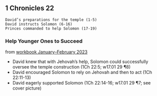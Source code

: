 ## 1 Chronicles 22

```
David’s preparations for the temple (1-5)
David instructs Solomon (6-16)
Princes commanded to help Solomon (17-19)
```

### Help Younger Ones to Succeed

from [workbook January–February 2023](https://www.jw.org/en/library/jw-meeting-workbook/january-february-2023-mwb/Life-and-Ministry-Meeting-Schedule-for-February-27-March-5-2023/Help-Younger-Ones-to-Succeed/)

- David knew that with Jehovah’s help, Solomon could successfully oversee the temple construction (1Ch 22:5; w17.01 29 ¶8)
- David encouraged Solomon to rely on Jehovah and then to act (1Ch 22:11-13)
- David eagerly supported Solomon (1Ch 22:14-16; w17.01 29 ¶7; see cover picture)
